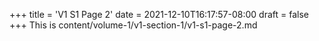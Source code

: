 +++
title = 'V1 S1 Page 2'
date = 2021-12-10T16:17:57-08:00
draft = false
+++
This is content/volume-1/v1-section-1/v1-s1-page-2.md

